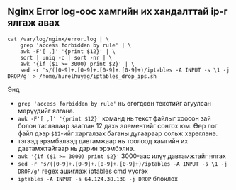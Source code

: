 ## Nginx Error log-оос хамгийн их хандалттай ip-г ялгаж авах

```
cat /var/log/nginx/error.log | \
    grep 'access forbidden by rule' | \
    awk -F'[ ,]' '{print $12}' | \
    sort | uniq -c | sort -nr | \
    awk '{if ($1 >= 3000) print $2}' | \
    sed -r 's/([0-9]+.[0-9]+.[0-9]+.[0-9]+)/iptables -A INPUT -s \1 -j DROP/g' > /home/hurelhuyag/iptables_drop_ips.sh
```
Энд 
- `grep 'access forbidden by rule'` нь өгөгдсөн текстийг агуулсан мөрүүдийг ялгана.
- `awk -F'[ ,]' '{print $12}'` команд нь текст файлыг хоосон зай болон таслалаар зааглан 12 дахь элементийг сонгох юм. Өөр лог файл дээр `$12`-ийг харгалзах баганы дугаараар сольж хэрэглэнэ.
- тэгээд эрэмбэлээд давтамжаар нь тоолоод хамгийн их давтамжтайгаар нь дарин эрэмбэлнэ.
- `awk '{if ($1 >= 3000) print $2}'` 3000-аас илүү давтамжтайг ялгах
- `sed -r 's/([0-9]+.[0-9]+.[0-9]+.[0-9]+)/iptables -A INPUT -s \1 -j DROP/g'` regex ашиглаж iptables cmd үүсгэх
- `iptables -A INPUT -s 64.124.38.138 -j DROP` блоклох
